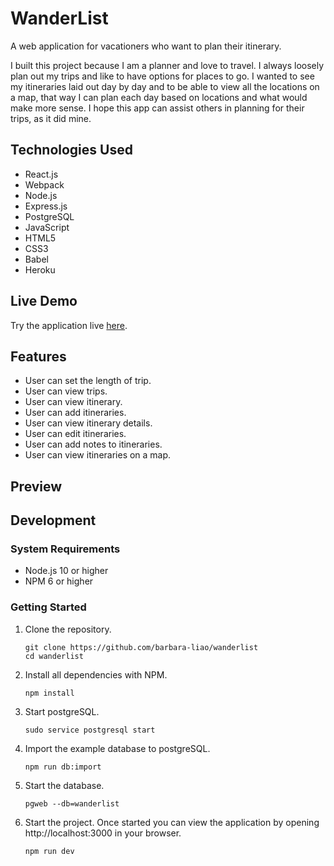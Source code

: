 # WanderList

A web application for vacationers who want to plan their itinerary.

I built this project because I am a planner and love to travel. I always loosely plan out my trips and like to have options for places to go. I wanted to see my itineraries laid out day by day and to be able to view all the locations on a map, that way I can plan each day based on locations and what would make more sense. I hope this app can assist others in planning for their trips, as it did mine.

## Technologies Used

- React.js
- Webpack
- Node.js
- Express.js
- PostgreSQL
- JavaScript
- HTML5
- CSS3
- Babel
- Heroku

## Live Demo

Try the application live [here](https://wanderlist-project.herokuapp.com/).

## Features

- User can set the length of trip.
- User can view trips.
- User can view itinerary.
- User can add itineraries.
- User can view itinerary details.
- User can edit itineraries.
- User can add notes to itineraries.
- User can view itineraries on a map.

## Preview



## Development

### System Requirements

- Node.js 10 or higher
- NPM 6 or higher

### Getting Started

1. Clone the repository.

    ```shell
    git clone https://github.com/barbara-liao/wanderlist
    cd wanderlist
    ```

1. Install all dependencies with NPM.

    ```shell
    npm install
    ```
    
1. Start postgreSQL.

    ```shell
    sudo service postgresql start
    ```

1. Import the example database to postgreSQL.

    ```shell
    npm run db:import
    ```

1. Start the database.

    ```shell
    pgweb --db=wanderlist
    ```

1. Start the project. Once started you can view the application by opening http://localhost:3000 in your browser.

    ```shell
    npm run dev
    ```
